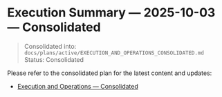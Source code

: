 # Execution Summary — 2025-10-03 — Consolidated

> Consolidated into: `docs/plans/active/EXECUTION_AND_OPERATIONS_CONSOLIDATED.md`
> Status: Consolidated

Please refer to the consolidated plan for the latest content and updates:
- [Execution and Operations — Consolidated](EXECUTION_AND_OPERATIONS_CONSOLIDATED.md)

